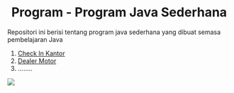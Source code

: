 <h1 align="Center " >  Program - Program Java Sederhana </h1> 
<p>Repositori ini berisi tentang program java sederhana yang dibuat semasa pembelajaran Java</p>
<ol><a href="https://github.com/MuhammadFauzanL/JavaProgram/tree/main/Check%20In%20Kantor(FINAL)"><li>Check In Kantor</li></a><a href="https://github.com/MuhammadFauzanL/JavaProgram/tree/main/Dealer%20Motor"><li>Dealer Motor</li></a> <li>........</li></ol>
<img src="![java_big_logo](https://github.com/MuhammadFauzanL/JavaProgram/assets/141022549/eeb64a38-b5cc-4d97-b3b3-93e62e6c9bcd)">

